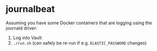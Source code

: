 # journalbeat

Assuming you have some Docker containers that are logging using the journald driver:

1. Log into Vault
2. `./run.sh` (can safely be re-run if e.g. `ELASTIC_PASSWORD` changes)
